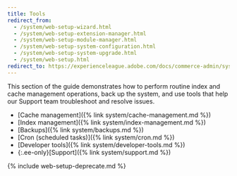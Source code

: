 ```yaml
---
title: Tools
redirect_from:
  - /system/web-setup-wizard.html
  - /system/web-setup-extension-manager.html
  - /system/web-setup-module-manager.html
  - /system/web-setup-system-configuration.html
  - /system/web-setup-system-upgrade.html
  - /system/web-setup.html
redirect_to: https://experienceleague.adobe.com/docs/commerce-admin/systems/introduction.html#operations-management
---
```


This section of the guide demonstrates how to perform routine index and cache management operations, back up the system, and use tools that help our Support team troubleshoot and resolve issues.

- [Cache management]({% link system/cache-management.md %})
- [Index management]({% link system/index-management.md %})
- [Backups]({% link system/backups.md %})
- [Cron (scheduled tasks)]({% link system/cron.md %})
- [Developer tools]({% link system/developer-tools.md %})
- {:.ee-only}[Support]({% link system/support.md %})

{% include web-setup-deprecate.md %}